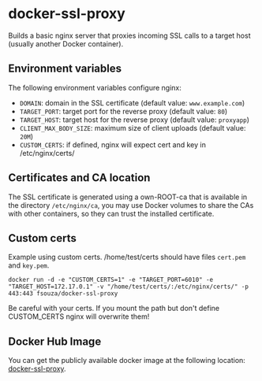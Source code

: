 # docker-ssl-proxy

Builds a basic nginx server that proxies incoming SSL calls to a target host
(usually another Docker container).

## Environment variables

The following environment variables configure nginx:

- ``DOMAIN``: domain in the SSL certificate (default value: ``www.example.com``)
- ``TARGET_PORT``: target port for the reverse proxy (default value: ``80``)
- ``TARGET_HOST``: target host for the reverse proxy (default value: ``proxyapp``)
- ``CLIENT_MAX_BODY_SIZE``: maximum size of client uploads (default value: ``20M``)
- ``CUSTOM_CERTS``: if defined, nginx will expect cert and key in /etc/nginx/certs/

## Certificates and CA location

The SSL certificate is generated using a own-ROOT-ca that is available in the
directory ``/etc/nginx/ca``, you may use Docker volumes to share the CAs with
other containers, so they can trust the installed certificate.

## Custom certs
Example using custom certs.
/home/test/certs should have files ``cert.pem`` and ``key.pem``.
```
docker run -d -e "CUSTOM_CERTS=1" -e "TARGET_PORT=6010" -e "TARGET_HOST=172.17.0.1" -v "/home/test/certs/:/etc/nginx/certs/" -p 443:443 fsouza/docker-ssl-proxy
```

Be careful with your certs. If you mount the path but don't define CUSTOM_CERTS nginx will overwrite them!

## Docker Hub Image

You can get the publicly available docker image at the following location:
[docker-ssl-proxy](https://registry.hub.docker.com/u/fsouza/docker-ssl-proxy/).
